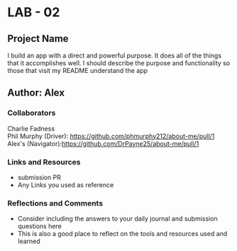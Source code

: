 # LAB - 02

## Project Name
I build an app with a direct and powerful purpose. It does all of the things that it accomplishes well. I should describe the purpose and functionality so those that visit my README understand the app

## Author: Alex

### Collaborators
Charlie Fadness  
Phil Murphy (Driver): https://github.com/phmurphy212/about-me/pull/1 
Alex's (Navigator):https://github.com/DrPayne25/about-me/pull/1

### Links and Resources
- submission PR
- Any Links you used as reference

### Reflections and Comments
- Consider including the answers to your daily journal and submission questions here
- This is also a good place to reflect on the tools and resources used and learned
